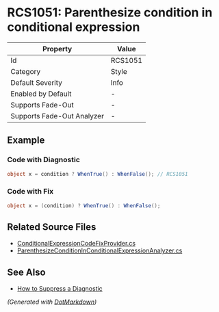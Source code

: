 # RCS1051: Parenthesize condition in conditional expression

| Property                    | Value   |
| --------------------------- | ------- |
| Id                          | RCS1051 |
| Category                    | Style   |
| Default Severity            | Info    |
| Enabled by Default          | \-      |
| Supports Fade\-Out          | \-      |
| Supports Fade\-Out Analyzer | \-      |

## Example

### Code with Diagnostic

```csharp
object x = condition ? WhenTrue() : WhenFalse(); // RCS1051
```

### Code with Fix

```csharp
object x = (condition) ? WhenTrue() : WhenFalse();
```

## Related Source Files

* [ConditionalExpressionCodeFixProvider.cs](../../src/Analyzers.CodeFixes/CSharp/CodeFixes/ConditionalExpressionCodeFixProvider.cs)
* [ParenthesizeConditionInConditionalExpressionAnalyzer.cs](../../src/Analyzers/CSharp/Analysis/ParenthesizeConditionInConditionalExpressionAnalyzer.cs)

## See Also

* [How to Suppress a Diagnostic](../HowToConfigureAnalyzers.md#how-to-suppress-a-diagnostic)

*\(Generated with [DotMarkdown](http://github.com/JosefPihrt/DotMarkdown)\)*